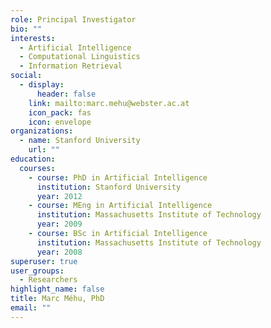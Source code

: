 ```yaml
---
role: Principal Investigator
bio: ""
interests:
  - Artificial Intelligence
  - Computational Linguistics
  - Information Retrieval
social:
  - display:
      header: false
    link: mailto:marc.mehu@webster.ac.at
    icon_pack: fas
    icon: envelope
organizations:
  - name: Stanford University
    url: ""
education:
  courses:
    - course: PhD in Artificial Intelligence
      institution: Stanford University
      year: 2012
    - course: MEng in Artificial Intelligence
      institution: Massachusetts Institute of Technology
      year: 2009
    - course: BSc in Artificial Intelligence
      institution: Massachusetts Institute of Technology
      year: 2008
superuser: true
user_groups:
  - Researchers
highlight_name: false
title: Marc Méhu, PhD
email: ""
---
```


